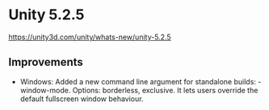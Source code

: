 # Unity 5.2.5
https://unity3d.com/unity/whats-new/unity-5.2.5

## Improvements

<ul>
<li>Windows: Added a new command line argument for standalone builds: -window-mode. Options: borderless, exclusive. It lets users override the default fullscreen window behaviour.</li>
</ul>
